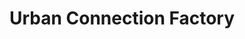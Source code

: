 ---
title: "Urban Connection Factory"
url: /ciudad-autonoma-de-buenos-aires/urban-connection-factory/
shop: Kleidung
---